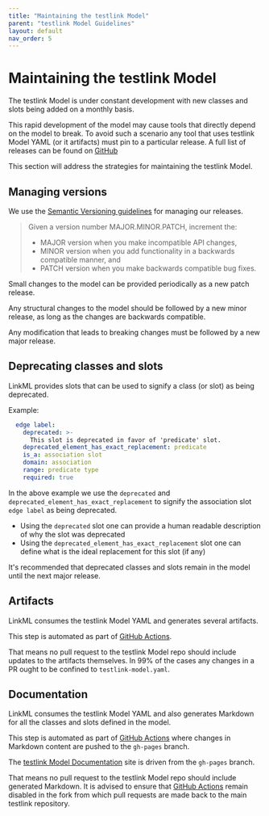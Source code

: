 ```yaml
---
title: "Maintaining the testlink Model"
parent: "testlink Model Guidelines"
layout: default
nav_order: 5
---
```


# Maintaining the testlink Model

The testlink Model is under constant development with new classes and slots being added on a monthly basis.

This rapid development of the model may cause tools that directly depend on the model to break. To avoid such a scenario any tool that uses testlink Model YAML (or it artifacts) must pin to a particular release. A full list of releases can be found on [GitHub](https://github.com/csolink/testlink-model/releases)


This section will address the strategies for maintaining the testlink Model.


## Managing versions

We use the [Semantic Versioning guidelines](https://semver.org/) for managing our releases.

> Given a version number MAJOR.MINOR.PATCH, increment the:
> - MAJOR version when you make incompatible API changes,
> - MINOR version when you add functionality in a backwards compatible manner, and
> - PATCH version when you make backwards compatible bug fixes.


Small changes to the model can be provided periodically as a new patch release. 

Any structural changes to the model should be followed by a new minor release, as long as the changes are backwards compatible.

Any modification that leads to breaking changes must be followed by a new major release.


## Deprecating classes and slots

LinkML provides slots that can be used to signify a class (or slot) as being deprecated.

Example:
```yaml
  edge label:
    deprecated: >-
      This slot is deprecated in favor of 'predicate' slot.
    deprecated_element_has_exact_replacement: predicate
    is_a: association slot
    domain: association
    range: predicate type
    required: true
```

In the above example we use the `deprecated` and `deprecated_element_has_exact_replacement` to signify the association slot `edge label` as being deprecated.
- Using the `deprecated` slot one can provide a human readable description of why the slot was deprecated
- Using the `deprecated_element_has_exact_replacement` slot one can define what is the ideal replacement for this slot (if any)

It's recommended that deprecated classes and slots remain in the model until the next major release.


## Artifacts

LinkML consumes the testlink Model YAML and generates several artifacts.

This step is automated as part of [GitHub Actions](https://github.com/csolink/testlink-model/actions). 

That means no pull request to the testlink Model repo should include updates to the artifacts themselves. In 99% of the cases any changes in a PR ought to be confined to `testlink-model.yaml`.


## Documentation

LinkML consumes the testlink Model YAML and also generates Markdown for all the classes and slots defined in the model.

This step is automated as part of [GitHub Actions](https://github.com/csolink/testlink-model/actions) where changes in Markdown content are pushed to the `gh-pages` branch. 

The [testlink Model Documentation](https://csolink.github.io/testlink-model/) site is driven from the `gh-pages` branch.

That means no pull request to the testlink Model repo should include generated Markdown. It is advised to ensure that [GitHub Actions](https://github.com/csolink/testlink-model/actions) remain disabled in the fork from which pull requests are made back to the main testlink repository.
